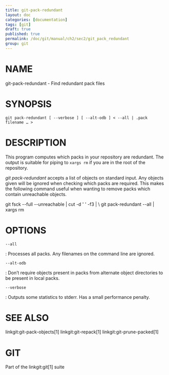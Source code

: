 ```yaml
---
title: git-pack-redundant
layout: doc
categories: [documentation]
tags: [git]
draft: true
published: true
permalink: /doc/git/manual/ch2/sec2/git_pack_redundant
group: git
---
```


NAME
====

git-pack-redundant - Find redundant pack files

SYNOPSIS
========

    git pack-redundant [ --verbose ] [ --alt-odb ] < --all | .pack filename … >

DESCRIPTION
===========

This program computes which packs in your repository are redundant. The output is suitable for piping to `xargs rm` if you are in the root of the repository.

*git pack-redundant* accepts a list of objects on standard input. Any objects given will be ignored when checking which packs are required. This makes the following command useful when wanting to remove packs which contain unreachable objects.

git fsck --full --unreachable | cut -d ' ' -f3 | \\ git pack-redundant --all | xargs rm

OPTIONS
=======

`--all`

:   Processes all packs. Any filenames on the command line are ignored.

`--alt-odb`

:   Don’t require objects present in packs from alternate object directories to be present in local packs.

`--verbose`

:   Outputs some statistics to stderr. Has a small performance penalty.

SEE ALSO
========

linkgit:git-pack-objects\[1\] linkgit:git-repack\[1\] linkgit:git-prune-packed\[1\]

GIT
===

Part of the linkgit:git\[1\] suite
